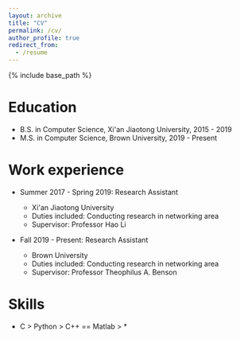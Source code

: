 ```yaml
---
layout: archive
title: "CV"
permalink: /cv/
author_profile: true
redirect_from:
  - /resume
---
```


{% include base_path %}

Education
======
* B.S. in Computer Science, Xi'an Jiaotong University, 2015 - 2019
* M.S. in Computer Science, Brown University, 2019 - Present

Work experience
======
* Summer 2017 - Spring 2019: Research Assistant
  * Xi'an Jiaotong University
  * Duties included: Conducting research in networking area
  * Supervisor: Professor Hao Li

* Fall 2019 - Present: Research Assistant
  * Brown University
  * Duties included: Conducting research in networking area
  * Supervisor: Professor Theophilus A. Benson
  
Skills
======
* C > Python > C++ == Matlab > *